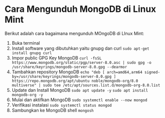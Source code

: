 # Cara Mengunduh MongoDB di Linux Mint

Berikut adalah cara bagaimana mengunduh MOngoDB di LInux Mint:

1. Buka terminal
2. Install software yang dibutuhkan yaitu gnupg dan curl
`sudo apt-get install gnupg curl`
3. Impor public GPG Key MongoDB
`curl -fsSL https://www.mongodb.org/static/pgp/server-8.0.asc | sudo gpg -o /usr/share/keyrings/mongodb-server-8.0.gpg --dearmor`
4. Tambahkan repository MongoDB 
`echo "deb [ arch=amd64,arm64 signed-by=/usr/share/keyrings/mongodb-server-8.0.gpg ] https://repo.mongodb.org/apt/ubuntu noble/mongodb-org/8.0 multiverse" | sudo tee /etc/apt/sources.list.d/mongodb-org-8.0.list`
5. Update dan Install MongoDB
`sudo apt update -y`
`sudo apt install mongodb-org -y`
6. Mulai dan aktifkan MongoDB
`sudo systemctl enable --now mongod`
7. Verifikasi instalasi
`sudo systemctl status mongod`
8. Sambungkan ke MongoDB shell
`mongosh`
